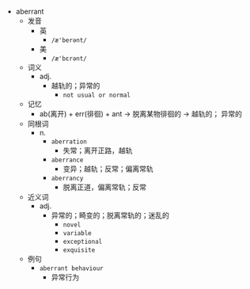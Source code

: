 - aberrant
  - 发音
    - 英
      - `/æ'berənt/`
    - 美
      - `/æ'bɛrənt/`
  - 词义
    - adj.
      - 越轨的；异常的
        - `not usual or normal`
  - 记忆
    - ab(离开) + err(徘徊) + ant → 脱离某物徘徊的 → 越轨的； 异常的
  - 同根词
    - n.
      - `aberration`
        - 失常；离开正路，越轨
      - `aberrance`
        - 变异；越轨；反常；偏离常轨
      - `aberrancy`
        - 脱离正道，偏离常轨；反常
  - 近义词
    - adj.
      - 异常的；畸变的；脱离常轨的；迷乱的
        - `novel`
        - `variable`
        - `exceptional`
        - `exquisite`
  - 例句
    - `aberrant behaviour`
      - 异常行为

